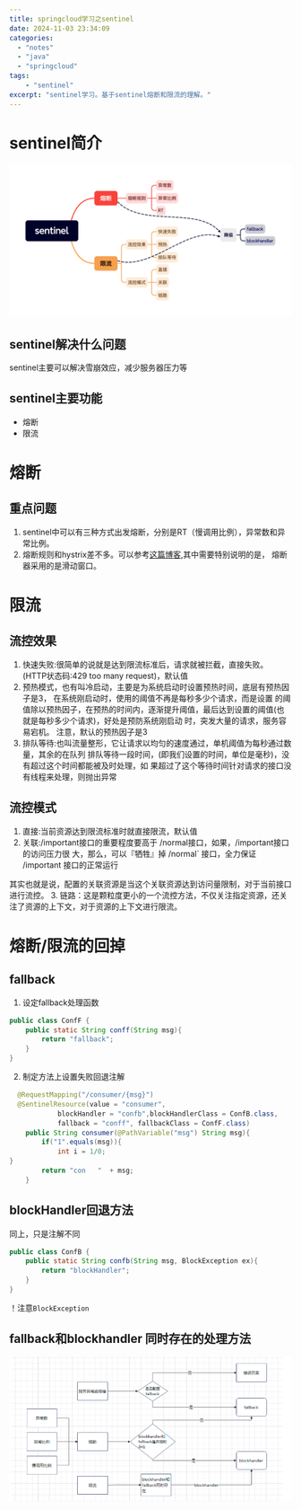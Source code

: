 ```yaml
---
title: springcloud学习之sentinel
date: 2024-11-03 23:34:09
categories:
  - "notes"
  - "java"
  - "springcloud"
tags:
    - "sentinel"
excerpt: "sentinel学习。基于sentinel熔断和限流的理解。"
---
```


# sentinel简介

![sentinel重点思维导图](./sentinel.png)
## sentinel解决什么问题
sentinel主要可以解决雪崩效应，减少服务器压力等
## sentinel主要功能
- 熔断
- 限流

# 熔断

## 重点问题
1. sentinel中可以有三种方式出发熔断，分别是RT（慢调用比例），异常数和异常比例。
2. 熔断规则和hystrix差不多。可以参考[这篇博客](https://xie.infoq.cn/article/afe2098017396dddc52e1118f),其中需要特别说明的是，
熔断器采用的是滑动窗口。

# 限流
## 流控效果
1. 快速失败:很简单的说就是达到限流标准后，请求就被拦截，直接失败。(HTTP状态码:429 too many request)，默认值
2. 预热模式，也有叫冷启动，主要是为系统启动时设置预热时间，底层有预热因子是3， 在系统刚启动时，使用的阈值不再是每秒多少个请求，而是设置
的阈值除以预热因子，在预热的时间内，逐渐提升阈值，最后达到设置的阈值(也就是每秒多少个请求)，好处是预防系统刚启动 时，突发大量的请求，服务容易宕机。
注意，默认的预热因子是3
3. 排队等待:也叫流量整形，它让请求以均匀的速度通过，单机阈值为每秒通过数量，其余的在队列
   排队等待一段时间，(即我们设置的时间，单位是毫秒)，没有超过这个时间都能被及时处理，如
   果超过了这个等待时间针对请求的接口没有线程来处理，则抛出异常

## 流控模式
1. 直接:当前资源达到限流标准时就直接限流，默认值
2. 关联:/important接口的重要程度要高于 /normal接口，如果，/important接口的访问压力很 大，那么，可以『牺牲』掉 /normal` 接口，全力保证 /important 接口的正常运行

其实也就是说，配置的关联资源是当这个关联资源达到访问量限制，对于当前接口进行流控。
3. 链路：这是颗粒度更小的一个流控方法，不仅关注指定资源，还关注了资源的上下文，对于资源的上下文进行限流。

# 熔断/限流的回掉
## fallback
1. 设定fallback处理函数
``` java 
public class ConfF {
    public static String conff(String msg){
        return "fallback";
    }
}
```
2. 制定方法上设置失败回退注解
```java
  @RequestMapping("/consumer/{msg}")
  @SentinelResource(value = "consumer",
            blockHandler = "confb",blockHandlerClass = ConfB.class,
            fallback = "conff", fallbackClass = ConfF.class)
    public String consumer(@PathVariable("msg") String msg){
        if("1".equals(msg)){
            int i = 1/0;
}
        return "con   "  + msg;
    }
```

## blockHandler回退方法
同上，只是注解不同
```java 
public class ConfB {
    public static String confb(String msg, BlockException ex){
        return "blockHandler";
    }
}
```
！注意``BlockException``

## fallback和blockhandler 同时存在的处理方法
![image](./fallback.png)

